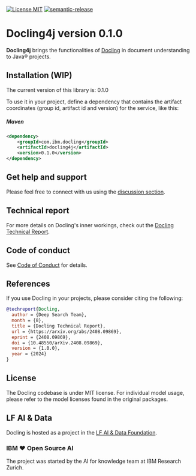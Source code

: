 [![License MIT](https://img.shields.io/github/license/docling-project/docling-parse)](https://opensource.org/licenses/MIT)
[![semantic-release](https://img.shields.io/badge/%20%20%F0%9F%93%A6%F0%9F%9A%80-semantic--release-e10079.svg)](https://github.com/semantic-release/semantic-release)


# Docling4j version 0.1.0

**Docling4j** brings the functionalities of [Docling](https://github.com/docling-project/docling) in document understanding to Java® projects.

## Installation (WIP)
The current version of this library is: 0.1.0

To use it in your project, define a dependency that contains the artifact coordinates (group id, artifact id and version)
for the service, like this:

##### Maven

```xml
<dependency>
    <groupId>com.ibm.docling</groupId>
    <artifactId>docling4j</artifactId>
    <version>0.1.0</version>
</dependency>
```

## Get help and support

Please feel free to connect with us using the [discussion section](https://github.com/docling-project/docling/discussions).

## Technical report

For more details on Docling's inner workings, check out the [Docling Technical Report](https://arxiv.org/abs/2408.09869).

## Code of conduct

See [Code of Conduct](https://github.com/docling-project/docling4j/blob/main/CODE_OF_CONDUCT.md) for details.

## References

If you use Docling in your projects, please consider citing the following:

```bib
@techreport{Docling,
  author = {Deep Search Team},
  month = {8},
  title = {Docling Technical Report},
  url = {https://arxiv.org/abs/2408.09869},
  eprint = {2408.09869},
  doi = {10.48550/arXiv.2408.09869},
  version = {1.0.0},
  year = {2024}
}
```

## License

The Docling codebase is under MIT license.
For individual model usage, please refer to the model licenses found in the original packages.

## LF AI & Data

Docling is hosted as a project in the [LF AI & Data Foundation](https://lfaidata.foundation/projects/).

### IBM ❤️ Open Source AI

The project was started by the AI for knowledge team at IBM Research Zurich.